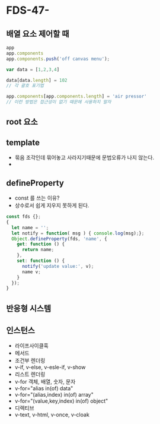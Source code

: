 FDS-47-
========


## 배열 요소 제어할 때
```js
app
app.components
app.components.push('off canvas menu');

var data = [1,2,3,4]

data[data.length] = 102 
// 각 괄호 표기법

app.components[app.components.length] = 'air pressor'
// 이런 방법은 접근성이 없기 때문에 사용하지 말자
```


## root 요소


## template 
- 묶음 조각인데 묶어놓고 사라지기때문에 문법오류가 나지 않는다.
- 

## defineProperty
- const 를 쓰는 이유?
- 상수로서 쉽게 지우지 못하게 된다.
```js
const fds {};
{
  let name = '';
  let notify = function( msg ) { console.log(msg);};
  Object.defineProperty(fds, 'name', {
    get: function () {
      return name;
    },
    set: function () {
      notify('update value:', v);
      name v;
    }
  });
}
```

## 반응형 시스템


## 인스턴스
- 라이프사이클훅
- 메서드
- 조건부 렌더링
- v-if, v-else, v-esle-if, v-show
- 리스트 렌더링
- v-for 객체, 배열, 숫자, 문자
- v-for="alias in(of) data"
- v-for="(alias,index) in(of) array"
- v-for="(value,key,index) in(of) object"
- 디렉티브
- v-text, v-html, v-once, v-cloak

